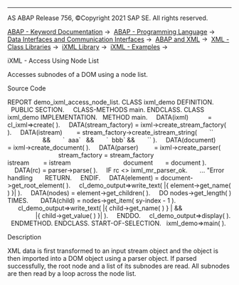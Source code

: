   

* * *

AS ABAP Release 756, ©Copyright 2021 SAP SE. All rights reserved.

[ABAP - Keyword Documentation](javascript:call_link\('abenabap.htm'\)) →  [ABAP - Programming Language](javascript:call_link\('abenabap_reference.htm'\)) →  [Data Interfaces and Communication Interfaces](javascript:call_link\('abenabap_data_communication.htm'\)) →  [ABAP and XML](javascript:call_link\('abenabap_xml.htm'\)) →  [XML - Class Libraries](javascript:call_link\('abenabap_xml_libs.htm'\)) →  [iXML Library](javascript:call_link\('abenabap_ixml_lib.htm'\)) →  [iXML - Examples](javascript:call_link\('abenabap_ixml_lib_abexas.htm'\)) → 

iXML - Access Using Node List

Accesses subnodes of a DOM using a node list.

Source Code

REPORT demo\_ixml\_access\_node\_list.
CLASS ixml\_demo DEFINITION.
  PUBLIC SECTION.
    CLASS-METHODS main.
ENDCLASS.
CLASS ixml\_demo IMPLEMENTATION.
  METHOD main.
    DATA(ixml)           = cl\_ixml=>create( ).
    DATA(stream\_factory) = ixml->create\_stream\_factory( ).
    DATA(istream)        = stream\_factory->create\_istream\_string(
      \`<texts>\`                              &&
      \`  <text1 format="bold">aaa</text1>\`   &&
      \`  <text2 format="italic">bbb</text2>\` &&
      \`</texts>\` ).
    DATA(document)       = ixml->create\_document( ).
    DATA(parser)         = ixml->create\_parser(
                             stream\_factory = stream\_factory
                             istream        = istream
                             document       = document ).
    DATA(rc) = parser->parse( ).
    IF rc <> ixml\_mr\_parser\_ok.
      ... "Error handling
      RETURN.
    ENDIF.
    DATA(element) = document->get\_root\_element( ).
    cl\_demo\_output=>write\_text( |{ element->get\_name( ) }| ).
    DATA(nodes) = element->get\_children( ).
    DO nodes->get\_length( ) TIMES.
      DATA(child) = nodes->get\_item( sy-index - 1 ).
      cl\_demo\_output=>write\_text( |{ child->get\_name( ) } | &&
                                  |{ child->get\_value( ) }| ).
    ENDDO.
    cl\_demo\_output=>display( ).
  ENDMETHOD.
ENDCLASS.
START-OF-SELECTION.
  ixml\_demo=>main( ).

Description

XML data is first transformed to an input stream object and the object is then imported into a DOM object using a parser object. If parsed successfully, the root node and a list of its subnodes are read. All subnodes are then read by a loop across the node list.